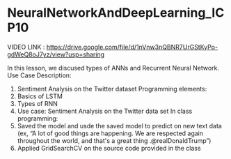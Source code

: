 # NeuralNetworkAndDeepLearning_ICP10
VIDEO LINK : https://drive.google.com/file/d/1nVnw3nQBNR7UrGStKyPo-gdWeQ8oJ7yz/view?usp=sharing 

In this lesson, we discused types of ANNs and Recurrent Neural Network.
Use Case Description:
1. Sentiment Analysis on the Twitter dataset
Programming elements:
1. Basics of LSTM
2. Types of RNN
3. Use case: Sentiment Analysis on the Twitter data set
In class programming:
1. Saved the model and usde the saved model to predict on new text data (ex, “A lot of good things are
happening. We are respected again throughout the world, and that's a great thing .@realDonaldTrump”)
2. Applied GridSearchCV on the source code provided in the class
